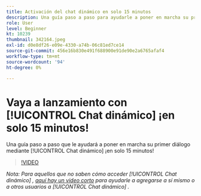 ```yaml
---
title: Activación del chat dinámico en solo 15 minutos
description: Una guía paso a paso para ayudarle a poner en marcha su primer diálogo utilizando Dynamic Chat en solo 15 minutos!
role: User
level: Beginner
kt: 10239
thumbnail: 342164.jpeg
exl-id: d0e8df26-e09e-4330-a74b-06c81ed7ce14
source-git-commit: 456e16b830e491f688900e91de90e2a6765afaf4
workflow-type: tm+mt
source-wordcount: '94'
ht-degree: 0%

---
```


# Vaya a lanzamiento con [!UICONTROL Chat dinámico]  ¡en solo 15 minutos!

Una guía paso a paso que le ayudará a poner en marcha su primer diálogo mediante [!UICONTROL Chat dinámico]  ¡en solo 15 minutos!

>[!VIDEO](https://video.tv.adobe.com/v/342164/?quality=12&learn=on)

*Nota: Para aquellos que no saben cómo acceder [!UICONTROL Chat dinámico] , [aquí hay un video corto](https://experienceleague.adobe.com/docs/marketo-learn/tutorials/dynamic-chat/user-management.html?lang=en) para ayudarle a agregarse a sí mismo o a otros usuarios a [!UICONTROL Chat dinámico] .*
